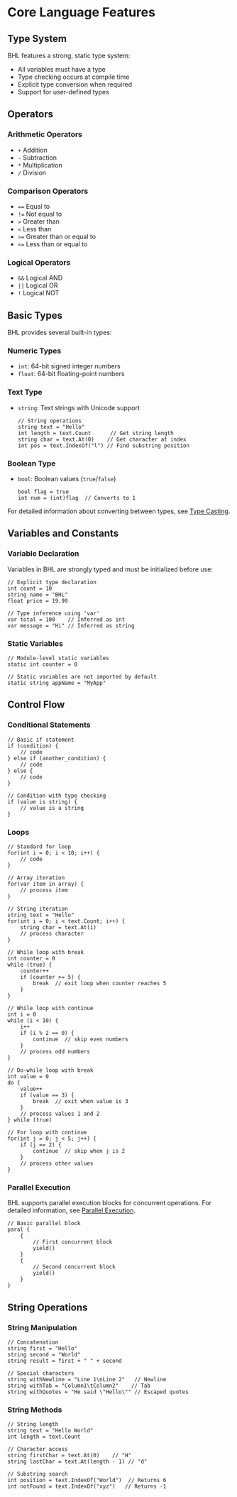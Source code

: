 # Core Language Features

## Type System

BHL features a strong, static type system:

- All variables must have a type
- Type checking occurs at compile time
- Explicit type conversion when required
- Support for user-defined types

## Operators

### Arithmetic Operators
- `+` Addition
- `-` Subtraction
- `*` Multiplication
- `/` Division

### Comparison Operators
- `==` Equal to
- `!=` Not equal to
- `>` Greater than
- `<` Less than
- `>=` Greater than or equal to
- `<=` Less than or equal to

### Logical Operators
- `&&` Logical AND
- `||` Logical OR
- `!` Logical NOT

## Basic Types

BHL provides several built-in types:

### Numeric Types
- `int`: 64-bit signed integer numbers
- `float`: 64-bit floating-point numbers

### Text Type
- `string`: Text strings with Unicode support
  ```bhl
  // String operations
  string text = "Hello"
  int length = text.Count      // Get string length
  string char = text.At(0)    // Get character at index
  int pos = text.IndexOf("l") // Find substring position
  ```

### Boolean Type
- `bool`: Boolean values (`true`/`false`)
  ```bhl
  bool flag = true
  int num = (int)flag  // Converts to 1
  ```

For detailed information about converting between types, see [Type Casting](type-casting.md).

## Variables and Constants

### Variable Declaration

Variables in BHL are strongly typed and must be initialized before use:

```bhl
// Explicit type declaration
int count = 10
string name = "BHL"
float price = 19.99

// Type inference using 'var'
var total = 100    // Inferred as int
var message = "Hi" // Inferred as string
```

### Static Variables
```bhl
// Module-level static variables
static int counter = 0

// Static variables are not imported by default
static string appName = "MyApp"
```

## Control Flow

### Conditional Statements

```bhl
// Basic if statement
if (condition) {
    // code
} else if (another_condition) {
    // code
} else {
    // code
}

// Condition with type checking
if (value is string) {
    // value is a string
}
```

### Loops

```bhl
// Standard for loop
for(int i = 0; i < 10; i++) {
    // code
}

// Array iteration
for(var item in array) {
    // process item
}

// String iteration
string text = "Hello"
for(int i = 0; i < text.Count; i++) {
    string char = text.At(i)
    // process character
}

// While loop with break
int counter = 0
while (true) {
    counter++
    if (counter >= 5) {
        break  // exit loop when counter reaches 5
    }
}

// While loop with continue
int i = 0
while (i < 10) {
    i++
    if (i % 2 == 0) {
        continue  // skip even numbers
    }
    // process odd numbers
}

// Do-while loop with break
int value = 0
do {
    value++
    if (value == 3) {
        break  // exit when value is 3
    }
    // process values 1 and 2
} while (true)

// For loop with continue
for(int j = 0; j < 5; j++) {
    if (j == 2) {
        continue  // skip when j is 2
    }
    // process other values
}
```

### Parallel Execution

BHL supports parallel execution blocks for concurrent operations. For detailed information, see [Parallel Execution](parallel.md).

```bhl
// Basic parallel block
paral {
    {
        // First concurrent block
        yield()
    }
    {
        // Second concurrent block
        yield()
    }
}
```

## String Operations

### String Manipulation
```bhl
// Concatenation
string first = "Hello"
string second = "World"
string result = first + " " + second

// Special characters
string withNewline = "Line 1\nLine 2"   // Newline
string withTab = "Column1\tColumn2"    // Tab
string withQuotes = "He said \"Hello\"" // Escaped quotes
```

### String Methods
```bhl
// String length
string text = "Hello World"
int length = text.Count

// Character access
string firstChar = text.At(0)    // "H"
string lastChar = text.At(length - 1) // "d"

// Substring search
int position = text.IndexOf("World")  // Returns 6
int notFound = text.IndexOf("xyz")   // Returns -1
```
